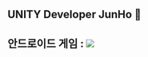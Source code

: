 ## UNITY Developer JunHo 👋

## 안드로이드 게임 : <a href="https://play.google.com/store/apps/details?id=com.Tommy.onetoinfinity" target="_blank"><img src="https://img.shields.io/badge/1to∞-34A853?style=plastic&logo=android&logoColor=000000"/></a>

